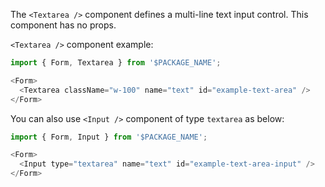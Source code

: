 The `<Textarea />` component defines a multi-line text input control.
This component has no props.

`<Textarea />` component example:

```js
import { Form, Textarea } from '$PACKAGE_NAME';

<Form>
  <Textarea className="w-100" name="text" id="example-text-area" />
</Form>
```

You can also use `<Input />` component of type `textarea` as below:

```js
import { Form, Input } from '$PACKAGE_NAME';

<Form>
  <Input type="textarea" name="text" id="example-text-area-input" />
</Form>
```
